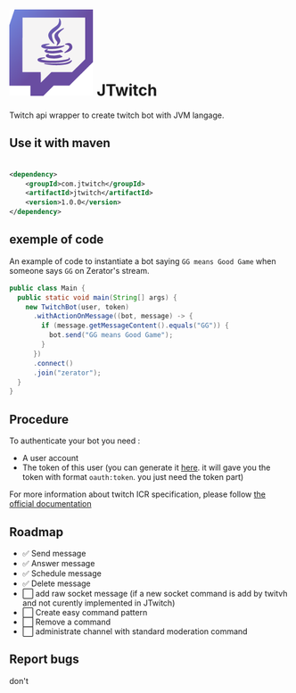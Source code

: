 # ![](./img/logo.png) JTwitch

Twitch api wrapper to create twitch bot with JVM langage.

## Use it with maven

```xml

<dependency>
    <groupId>com.jtwitch</groupId>
    <artifactId>jtwitch</artifactId>
    <version>1.0.0</version>
</dependency>
```

## exemple of code

An example of code to instantiate a bot saying `GG means Good Game` when someone says `GG` on Zerator's stream.

```java
public class Main {
  public static void main(String[] args) {
    new TwitchBot(user, token)
      .withActionOnMessage((bot, message) -> {
        if (message.getMessageContent().equals("GG")) {
          bot.send("GG means Good Game");
        }
      })
      .connect()
      .join("zerator");
  }
}
```

## Procedure

To authenticate your bot you need :

- A user account
- The token of this user (you can generate it [here](https://twitchapps.com/tmi/). 
it will gave you the token with format `oauth:token`. you just need the token part)

For more information about twitch ICR specification, please follow [the official documentation](https://dev.twitch.tv/docs/irc/guide)

## Roadmap

- ✅ Send message
- ✅ Answer message
- ✅ Schedule message
- ✅ Delete message
- ⬜ add raw socket message (if a new socket command is add by twitvh and not curently implemented in JTwitch)
- ⬜ Create easy command pattern
- ⬜ Remove a command
- ⬜ administrate channel with standard moderation command


## Report bugs

don't
